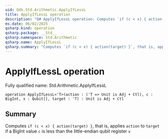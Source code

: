 ```yaml
---
uid: Qdk.Std.Arithmetic.ApplyIfLessL
title: ApplyIfLessL operation
description: "Q# ApplyIfLessL operation: Computes `if (c < x) { action(target) }`, that is, applies `action` to `target` if a BigInt value `c` is less than the little-endian qubit register `x`"
ms.date: 06/02/2025
qsharp.kind: operation
qsharp.package: __Std__
qsharp.namespace: Std.Arithmetic
qsharp.name: ApplyIfLessL
qsharp.summary: "Computes `if (c < x) { action(target) }`, that is, applies `action` to `target` if a BigInt value `c` is less than the little-endian qubit register `x`"
---
```


# ApplyIfLessL operation

Fully qualified name: Std.Arithmetic.ApplyIfLessL

```qsharp
operation ApplyIfLessL<'T>(action : ('T => Unit is Adj + Ctl), c : BigInt, x : Qubit[], target : 'T) : Unit is Adj + Ctl
```

## Summary
Computes `if (c < x) { action(target) }`, that is, applies `action` to `target`
if a BigInt value `c` is less than the little-endian qubit register `x`
